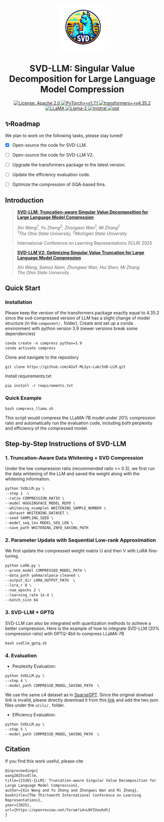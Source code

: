 <p align="center">
<img src="figures/logo.png" width="30%"> <br>
</p>

<div align="center">
<h1>SVD-LLM: Singular Value Decomposition for Large Language Model Compression</h1>
  <div align="center">
  <a href="https://opensource.org/licenses/Apache-2.0">
    <img alt="License: Apache 2.0" src="https://img.shields.io/badge/License-Apache%202.0-4E94CE.svg">
  </a>
  <a href="https://pytorch.org/">
    <img src="https://img.shields.io/badge/PyTorch-%3E=v2.0.1-EE4C2C.svg?style=flat-square" alt="PyTorch>=v1.7.1">
  </a>
    <a href="https://huggingface.co/docs/transformers/v4.35.2/en/index">
    <img src="https://img.shields.io/badge/transformers-v4.35.2-0B952C.svg?style=flat-square" alt="transformers==v4.35.2">
  </a>
  <a href="https://github.com/facebookresearch/llama">
    <img src="https://img.shields.io/badge/LLMs-LLaMA-FFB000.svg?style=flat-square" alt="LLaMA">
  </a>
  <a href="https://github.com/facebookresearch/llama">
    <img src="https://img.shields.io/badge/LLMs-Llama2-FAB093.svg?style=flat-square" alt="Llama-2">
  </a>
  <a href="https://huggingface.co/mistralai/Mistral-7B-v0.1">
    <img src="https://img.shields.io/badge/LLMs-Mistral-8A2BE2.svg?style=flat-square" alt="mistral">
  </a>
  <a href="https://huggingface.co/facebook/opt-6.7b">
    <img src="https://img.shields.io/badge/LLMs-OPT-ADD8E6.svg?style=flat-square" alt="opt">
  </a>
</div>
</div>

## ✨Roadmap
We plan to work on the following tasks, please stay tuned!

- [X] Open-source the code for SVD-LLM.
- [ ] Open-source the code for SVD-LLM V2.
- [ ] Upgrade the transformers package to the latest version.
- [ ] Update the efficiency evaluation code.
- [ ] Optimize the compression of GQA-based llms.


## Introduction
  
> **[SVD-LLM: Truncation-aware Singular Value Decomposition for Large Language Model Compression](https://openreview.net/forum?id=LNYIUouhdt&referrer=%5BAuthor%20Console%5D(%2Fgroup%3Fid%3DICLR.cc%2F2025%2FConference%2FAuthors%23your-submissions))**
> 
> *Xin Wang<sup>1</sup>, Yu Zheng<sup>2</sup>, Zhongwei Wan<sup>1</sup>, Mi Zhang<sup>1</sup>*   
> *<sup>1</sup>The Ohio State University, <sup>2</sup>Michigan State University*
> 
> International Conference on Learning Representations (ICLR) 2025


> **[SVD-LLM V2: Optimizing Singular Value Truncation for Large Language Model Compression](https://arxiv.org/abs/2503.12340)**
> 
> *Xin Wang, Samiul Alam, Zhongwei Wan, Hui Shen, Mi Zhang*  
> *The Ohio State University* 


## Quick Start

### Installation
Please keep the version of the transformers package exactly equal to 4.35.2 since the svd-compressed version of LLM has a slight change of model structure (in the `component/.` folder).
Create and set up a conda environment with python version 3.9 (newer versions break some dependencies)
```
conda create -n compress python=3.9
conda activate compress
```
Clone and navigate to the repository
```
git clone https://github.com/AIoT-MLSys-Lab/SVD-LLM.git
```
Install requirements.txt
```
pip install -r requirements.txt
```

### Quick Example
```
bash compress_llama.sh
```
This script would compress the LLaMA-7B model under 20\% compression ratio and automatically run the evaluation code, including both perplexity and efficiency of the compressed model.

    
## Step-by-Step Instructions of SVD-LLM
    
### 1. Truncation-Aware Data Whitening + SVD Compression
Under the low compression ratio (recommended ratio <= 0.3), we first run the data whitening of the LLM and saved the weight along with the whitening information.
```
python SVDLLM.py \
--step 1  \
--ratio COMPRESSION_RATIO \
--model HUGGINGFACE_MODEL_REPO \
--whitening_nsamples WHITENING_SAMPLE_NUMBER \
--dataset WHITENING_DATASET \
--seed SAMPLING_SEED \
--model_seq_len MODEL_SEQ_LEN \
--save_path WHITENING_INFO_SAVING_PATH
```

<!-- To compress LLM with larger size, or to run the compression under the resource-constraint platform, we can add `--run_low_resource` to the command. -->


### 2. Parameter Update with Sequential Low-rank Approximation
We first update the compressed weight matrix U and then V with LoRA fine-tuning.
```
python LoRA.py \
--prune_model COMPRESSED_MODEL_PATH \
--data_path yahma/alpaca-cleaned \
--output_dir LORA_OUTPUT_PATH  \
--lora_r 8 \
--num_epochs 2 \
--learning_rate 1e-4 \
--batch_size 64
```

### 3. SVD-LLM + GPTQ
SVD-LLM can also be integrated with quantization methods to achieve a better compression. Here is the example of how to integrate SVD-LLM (20% compression ratio) with GPTQ-4bit to compress LLaMA-7B
```
bash svdllm_gptq.sh
```

### 4. Evaluation
- Perplexity Evaluation:
```
python SVDLLM.py \
--step 4 \
--model_path COMPRESSD_MODEL_SAVING_PATH  \
```
We use the same c4 dataset as in [SparseGPT](https://github.com/IST-DASLab/sparsegpt). Since the original dowload link is invalid, please directly download it from this [link](https://drive.google.com/drive/folders/123Id1MkZVsKySGy_sMO4RgiJKrtPcvUp?usp=sharing) and add the two json files under the `utils/.` folder.
- Efficiency Evaluation:
```
python SVDLLM.py \
--step 5 \
--model_path COMPRESSD_MODEL_SAVING_PATH  \
```
## Citation
If you find this work useful, please cite
```
@inproceedings{
wang2025svdllm,
title={{SVD}-{LLM}: Truncation-aware Singular Value Decomposition for Large Language Model Compression},
author={Xin Wang and Yu Zheng and Zhongwei Wan and Mi Zhang},
booktitle={The Thirteenth International Conference on Learning Representations},
year={2025},
url={https://openreview.net/forum?id=LNYIUouhdt}
}
```
